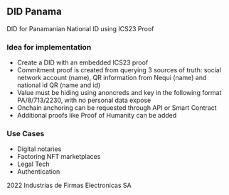 ## DID Panama
DID for Panamanian National ID using ICS23 Proof

### Idea for implementation

- Create a DID with an embedded ICS23 proof 
- Commitment proof is created from querying 3 sources of truth: social network account (name), QR information from Nequi (name) and national id QR (name and id)
- Value must be hiding using anoncreds and key in the following format  PA/8/713/2230, with no personal data expose
- Onchain anchoring can be requested through API or Smart Contract
- Additional proofs like Proof of Humanity can be added

### Use Cases

- Digital notaries
- Factoring NFT marketplaces
- Legal Tech
- Authentication



2022 Industrias de Firmas Electronicas SA
